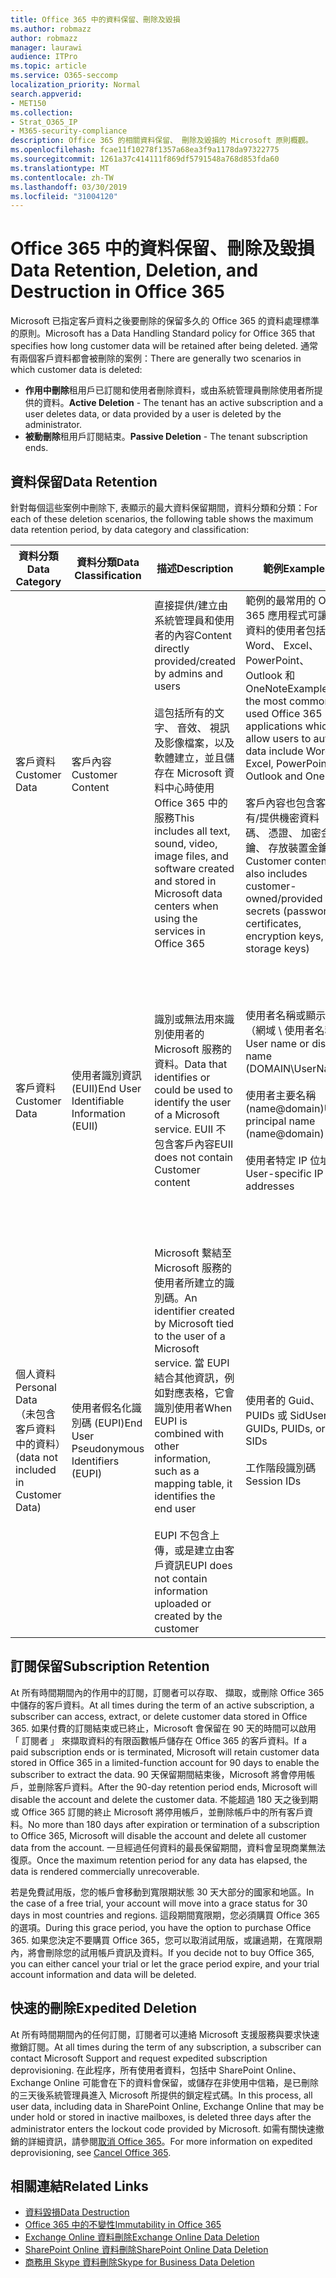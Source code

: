 ```yaml
---
title: Office 365 中的資料保留、刪除及毀損
ms.author: robmazz
author: robmazz
manager: laurawi
audience: ITPro
ms.topic: article
ms.service: O365-seccomp
localization_priority: Normal
search.appverid:
- MET150
ms.collection:
- Strat_O365_IP
- M365-security-compliance
description: Office 365 的相關資料保留、 刪除及毀損的 Microsoft 原則概觀。
ms.openlocfilehash: fcae11f10278f1357a68ea3f9a1178da97322775
ms.sourcegitcommit: 1261a37c414111f869df5791548a768d853fda60
ms.translationtype: MT
ms.contentlocale: zh-TW
ms.lasthandoff: 03/30/2019
ms.locfileid: "31004120"
---
```

# <a name="data-retention-deletion-and-destruction-in-office-365"></a><span data-ttu-id="e8c00-103">Office 365 中的資料保留、刪除及毀損</span><span class="sxs-lookup"><span data-stu-id="e8c00-103">Data Retention, Deletion, and Destruction in Office 365</span></span>

<span data-ttu-id="e8c00-104">Microsoft 已指定客戶資料之後要刪除的保留多久的 Office 365 的資料處理標準的原則。</span><span class="sxs-lookup"><span data-stu-id="e8c00-104">Microsoft has a Data Handling Standard policy for Office 365 that specifies how long customer data will be retained after being deleted.</span></span> <span data-ttu-id="e8c00-105">通常有兩個客戶資料都會被刪除的案例：</span><span class="sxs-lookup"><span data-stu-id="e8c00-105">There are generally two scenarios in which customer data is deleted:</span></span>

- <span data-ttu-id="e8c00-106">**作用中刪除**租用戶已訂閱和使用者刪除資料，或由系統管理員刪除使用者所提供的資料。</span><span class="sxs-lookup"><span data-stu-id="e8c00-106">**Active Deletion** - The tenant has an active subscription and a user deletes data, or data provided by a user is deleted by the administrator.</span></span>
- <span data-ttu-id="e8c00-107">**被動刪除**租用戶訂閱結束。</span><span class="sxs-lookup"><span data-stu-id="e8c00-107">**Passive Deletion** - The tenant subscription ends.</span></span>

## <a name="data-retention"></a><span data-ttu-id="e8c00-108">資料保留</span><span class="sxs-lookup"><span data-stu-id="e8c00-108">Data Retention</span></span>

<span data-ttu-id="e8c00-109">針對每個這些案例中刪除下, 表顯示的最大資料保留期間，資料分類和分類：</span><span class="sxs-lookup"><span data-stu-id="e8c00-109">For each of these deletion scenarios, the following table shows the maximum data retention period, by data category and classification:</span></span>

| <span data-ttu-id="e8c00-110">資料分類</span><span class="sxs-lookup"><span data-stu-id="e8c00-110">Data Category</span></span> | <span data-ttu-id="e8c00-111">資料分類</span><span class="sxs-lookup"><span data-stu-id="e8c00-111">Data Classification</span></span> | <span data-ttu-id="e8c00-112">描述</span><span class="sxs-lookup"><span data-stu-id="e8c00-112">Description</span></span> | <span data-ttu-id="e8c00-113">範例</span><span class="sxs-lookup"><span data-stu-id="e8c00-113">Examples</span></span> | <span data-ttu-id="e8c00-114">保留期間</span><span class="sxs-lookup"><span data-stu-id="e8c00-114">Retention Period</span></span> |
|-----------------|-----------------|-----------------|----------------------------------|-------------------------------|
| <span data-ttu-id="e8c00-115">客戶資料</span><span class="sxs-lookup"><span data-stu-id="e8c00-115">Customer Data</span></span> | <span data-ttu-id="e8c00-116">客戶內容</span><span class="sxs-lookup"><span data-stu-id="e8c00-116">Customer Content</span></span>| <span data-ttu-id="e8c00-117">直接提供/建立由系統管理員和使用者的內容</span><span class="sxs-lookup"><span data-stu-id="e8c00-117">Content directly provided/created by admins and users</span></span> <br><br> <span data-ttu-id="e8c00-118">這包括所有的文字、 音效、 視訊及影像檔案，以及軟體建立，並且儲存在 Microsoft 資料中心時使用 Office 365 中的服務</span><span class="sxs-lookup"><span data-stu-id="e8c00-118">This includes all text, sound, video, image files, and software created and stored in Microsoft data centers when using the services in Office 365</span></span> | <span data-ttu-id="e8c00-119">範例的最常用的 Office 365 應用程式可讓作者資料的使用者包括 Word、 Excel、 PowerPoint、 Outlook 和 OneNote</span><span class="sxs-lookup"><span data-stu-id="e8c00-119">Examples of the most commonly used Office 365 applications which allow users to author data include Word, Excel, PowerPoint, Outlook and OneNote</span></span> <br><br> <span data-ttu-id="e8c00-120">客戶內容也包含客戶擁有/提供機密資料 （密碼、 憑證、 加密金鑰、 存放裝置金鑰）</span><span class="sxs-lookup"><span data-stu-id="e8c00-120">Customer content also includes customer-owned/provided secrets (passwords, certificates, encryption keys, storage keys)</span></span> | <span data-ttu-id="e8c00-121">**作用中刪除案例：** 最多 30 天</span><span class="sxs-lookup"><span data-stu-id="e8c00-121">**Active Deletion Scenario:** at most 30 days</span></span> <br><br> <span data-ttu-id="e8c00-122">**被動刪除案例：** 最 180 天</span><span class="sxs-lookup"><span data-stu-id="e8c00-122">**Passive Deletion Scenario:** at most 180 days</span></span> |
| <span data-ttu-id="e8c00-123">客戶資料</span><span class="sxs-lookup"><span data-stu-id="e8c00-123">Customer Data</span></span> | <span data-ttu-id="e8c00-124">使用者識別資訊 (EUII)</span><span class="sxs-lookup"><span data-stu-id="e8c00-124">End User Identifiable Information (EUII)</span></span> | <span data-ttu-id="e8c00-125">識別或無法用來識別使用者的 Microsoft 服務的資料。</span><span class="sxs-lookup"><span data-stu-id="e8c00-125">Data that identifies or could be used to identify the user of a Microsoft service.</span></span> <span data-ttu-id="e8c00-126">EUII 不包含客戶內容</span><span class="sxs-lookup"><span data-stu-id="e8c00-126">EUII does not contain Customer content</span></span> | <span data-ttu-id="e8c00-127">使用者名稱或顯示名稱 （網域 \ 使用者名稱）</span><span class="sxs-lookup"><span data-stu-id="e8c00-127">User name or display name (DOMAIN\UserName)</span></span> <br><br> <span data-ttu-id="e8c00-128">使用者主要名稱 (name@domain)</span><span class="sxs-lookup"><span data-stu-id="e8c00-128">User principal name (name@domain)</span></span> <br><br>  <span data-ttu-id="e8c00-129">使用者特定 IP 位址</span><span class="sxs-lookup"><span data-stu-id="e8c00-129">User-specific IP addresses</span></span> | <span data-ttu-id="e8c00-130">**作用中刪除案例：** 最 180 天 （僅限租用戶系統管理員動作）</span><span class="sxs-lookup"><span data-stu-id="e8c00-130">**Active Deletion Scenario:** at most 180 days (only a tenant administrator action)</span></span> <br><br> <span data-ttu-id="e8c00-131">**被動刪除案例：** 最 180 天</span><span class="sxs-lookup"><span data-stu-id="e8c00-131">**Passive Deletion Scenario:** at most 180 days</span></span> |
| <span data-ttu-id="e8c00-132">個人資料</span><span class="sxs-lookup"><span data-stu-id="e8c00-132">Personal Data</span></span> <br> <span data-ttu-id="e8c00-133">（未包含客戶資料中的資料）</span><span class="sxs-lookup"><span data-stu-id="e8c00-133">(data not included in Customer Data)</span></span> | <span data-ttu-id="e8c00-134">使用者假名化識別碼 (EUPI)</span><span class="sxs-lookup"><span data-stu-id="e8c00-134">End User Pseudonymous Identifiers (EUPI)</span></span> | <span data-ttu-id="e8c00-135">Microsoft 繫結至 Microsoft 服務的使用者所建立的識別碼。</span><span class="sxs-lookup"><span data-stu-id="e8c00-135">An identifier created by Microsoft tied to the user of a Microsoft service.</span></span> <span data-ttu-id="e8c00-136">當 EUPI 結合其他資訊，例如對應表格，它會識別使用者</span><span class="sxs-lookup"><span data-stu-id="e8c00-136">When EUPI is combined with other information, such as a mapping table, it identifies the end user</span></span> <br><br> <span data-ttu-id="e8c00-137">EUPI 不包含上傳，或是建立由客戶資訊</span><span class="sxs-lookup"><span data-stu-id="e8c00-137">EUPI does not contain information uploaded or created by the customer</span></span> | <span data-ttu-id="e8c00-138">使用者的 Guid、 PUIDs 或 Sid</span><span class="sxs-lookup"><span data-stu-id="e8c00-138">User GUIDs, PUIDs, or SIDs</span></span> <br><br> <span data-ttu-id="e8c00-139">工作階段識別碼</span><span class="sxs-lookup"><span data-stu-id="e8c00-139">Session IDs</span></span> | <span data-ttu-id="e8c00-140">**作用中刪除案例：** 最多 30 天</span><span class="sxs-lookup"><span data-stu-id="e8c00-140">**Active Deletion Scenario:** at most 30 days</span></span> <br><br> <span data-ttu-id="e8c00-141">**被動刪除案例：** 最 180 天</span><span class="sxs-lookup"><span data-stu-id="e8c00-141">**Passive Deletion Scenario:** at most 180 days</span></span> |

## <a name="subscription-retention"></a><span data-ttu-id="e8c00-142">訂閱保留</span><span class="sxs-lookup"><span data-stu-id="e8c00-142">Subscription Retention</span></span>

<span data-ttu-id="e8c00-143">At 所有時間期間內的作用中的訂閱，訂閱者可以存取、 擷取，或刪除 Office 365 中儲存的客戶資料。</span><span class="sxs-lookup"><span data-stu-id="e8c00-143">At all times during the term of an active subscription, a subscriber can access, extract, or delete customer data stored in Office 365.</span></span> <span data-ttu-id="e8c00-144">如果付費的訂閱結束或已終止，Microsoft 會保留在 90 天的時間可以啟用 「 訂閱者 」 來擷取資料的有限函數帳戶儲存在 Office 365 的客戶資料。</span><span class="sxs-lookup"><span data-stu-id="e8c00-144">If a paid subscription ends or is terminated, Microsoft will retain customer data stored in Office 365 in a limited-function account for 90 days to enable the subscriber to extract the data.</span></span> <span data-ttu-id="e8c00-145">90 天保留期間結束後，Microsoft 將會停用帳戶，並刪除客戶資料。</span><span class="sxs-lookup"><span data-stu-id="e8c00-145">After the 90-day retention period ends, Microsoft will disable the account and delete the customer data.</span></span> <span data-ttu-id="e8c00-146">不能超過 180 天之後到期或 Office 365 訂閱的終止 Microsoft 將停用帳戶，並刪除帳戶中的所有客戶資料。</span><span class="sxs-lookup"><span data-stu-id="e8c00-146">No more than 180 days after expiration or termination of a subscription to Office 365, Microsoft will disable the account and delete all customer data from the account.</span></span> <span data-ttu-id="e8c00-147">一旦經過任何資料的最長保留期間，資料會呈現商業無法復原。</span><span class="sxs-lookup"><span data-stu-id="e8c00-147">Once the maximum retention period for any data has elapsed, the data is rendered commercially unrecoverable.</span></span>

<span data-ttu-id="e8c00-148">若是免費試用版，您的帳戶會移動到寬限期狀態 30 天大部分的國家和地區。</span><span class="sxs-lookup"><span data-stu-id="e8c00-148">In the case of a free trial, your account will move into a grace status for 30 days in most countries and regions.</span></span> <span data-ttu-id="e8c00-149">這段期間寬限期，您必須購買 Office 365 的選項。</span><span class="sxs-lookup"><span data-stu-id="e8c00-149">During this grace period, you have the option to purchase Office 365.</span></span> <span data-ttu-id="e8c00-150">如果您決定不要購買 Office 365，您可以取消試用版，或讓過期，在寬限期內，將會刪除您的試用帳戶資訊及資料。</span><span class="sxs-lookup"><span data-stu-id="e8c00-150">If you decide not to buy Office 365, you can either cancel your trial or let the grace period expire, and your trial account information and data will be deleted.</span></span>

## <a name="expedited-deletion"></a><span data-ttu-id="e8c00-151">快速的刪除</span><span class="sxs-lookup"><span data-stu-id="e8c00-151">Expedited Deletion</span></span>
<span data-ttu-id="e8c00-152">At 所有時間期間內的任何訂閱，訂閱者可以連絡 Microsoft 支援服務與要求快速撤銷訂閱。</span><span class="sxs-lookup"><span data-stu-id="e8c00-152">At all times during the term of any subscription, a subscriber can contact Microsoft Support and request expedited subscription deprovisioning.</span></span> <span data-ttu-id="e8c00-153">在此程序，所有使用者資料，包括中 SharePoint Online、 Exchange Online 可能會在下的資料會保留，或儲存在非使用中信箱，是已刪除的三天後系統管理員進入 Microsoft 所提供的鎖定程式碼。</span><span class="sxs-lookup"><span data-stu-id="e8c00-153">In this process, all user data, including data in SharePoint Online, Exchange Online that may be under hold or stored in inactive mailboxes, is deleted three days after the administrator enters the lockout code provided by Microsoft.</span></span> <span data-ttu-id="e8c00-154">如需有關快速撤銷的詳細資訊，請參閱[取消 Office 365](https://support.office.com/article/Cancel-Office-365-for-business-b1bc0bef-4608-4601-813a-cdd9f746709a)。</span><span class="sxs-lookup"><span data-stu-id="e8c00-154">For more information on expedited deprovisioning, see [Cancel Office 365](https://support.office.com/article/Cancel-Office-365-for-business-b1bc0bef-4608-4601-813a-cdd9f746709a).</span></span>

## <a name="related-links"></a><span data-ttu-id="e8c00-155">相關連結</span><span class="sxs-lookup"><span data-stu-id="e8c00-155">Related Links</span></span>
- [<span data-ttu-id="e8c00-156">資料毀損</span><span class="sxs-lookup"><span data-stu-id="e8c00-156">Data Destruction</span></span>](office-365-data-destruction.md)
- [<span data-ttu-id="e8c00-157">Office 365 中的不變性</span><span class="sxs-lookup"><span data-stu-id="e8c00-157">Immutability in Office 365</span></span>](office-365-data-immutability.md)
- [<span data-ttu-id="e8c00-158">Exchange Online 資料刪除</span><span class="sxs-lookup"><span data-stu-id="e8c00-158">Exchange Online Data Deletion</span></span>](office-365-exchange-online-data-deletion.md)
- [<span data-ttu-id="e8c00-159">SharePoint Online 資料刪除</span><span class="sxs-lookup"><span data-stu-id="e8c00-159">SharePoint Online Data Deletion</span></span>](office-365-sharepoint-online-data-deletion.md)
- [<span data-ttu-id="e8c00-160">商務用 Skype 資料刪除</span><span class="sxs-lookup"><span data-stu-id="e8c00-160">Skype for Business Data Deletion</span></span>](office-365-skype-data-deletion.md)
